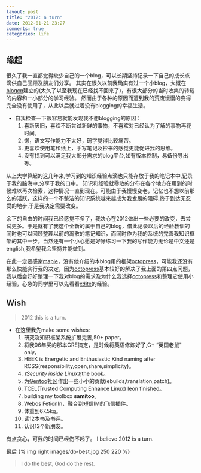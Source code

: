 ```yaml
---
layout: post
title: "2012: a turn"
date: 2012-01-21 23:27
comments: true
categories: life
---
```


## 缘起
很久了我一直都觉得缺少自己的一个blog，可以长期坚持记录一下自己的成长点滴供自己回顾及朋友们分享。
其实在很久以前我确实有过一个小blog，大概在[blogcn][1]建立的(太久了以至我现在已经找不回来了)，有很大部分的当时收集的转载的内容和一小部分的学习经验。
然而由于各种的原因而遭到我的荒废慢慢的变得完全没有使用了，从此以后就过着没有blogging的幸福生活。

<!--more-->

* 自我检查一下很容易就能发现我不想blogging的原因：
	1. 喜新厌旧，喜欢不断尝试新鲜的事物，不喜欢对已经认为了解的事物再花时间。
	2. 懒，语文写作能力不太好，码字觉得比较痛苦。
	3. 更喜欢使用笔和纸上，手写笔记及抄书的感觉更能促进我的思维。
	4. 没有找到可以满足我大部分需求的blog平台,如有版本控制，易备份导出等。

从上大学算起的这几年来,学习到的知识经验点滴也只能存放于我的笔记本中,记录于我的脑海中,分享于我的口中。
知识和经验就零散的分布在各个地方在用到的时候难以再次检索，这种情况一直到现在。可能由于我慢慢变老，记忆也不想以前那么的活跃，这样的一个不整洁的知识系统越来越成为我发展的阻碍,终于到达无忍受的地步,于是我决定需要改变。

余下的自由的时间我已经感觉不多了，我决心在2012做出一些必要的改变，去尝试更多。于是就有了我这个全新的属于自己的blog，借此记录以后的经验教训的同时也可以回顾整理以前的离散的笔记知识，而同时作为我的系统的完善我知识框架的其中一步。当然还有一个小心愿是好好练习一下我的写作能力无论是中文还是english,我希望我会坚持并能做到。

在此一定要感谢[maple][2]，没有他介绍的本blog用的框架[octopress][3]，可能我还没有那么快能实行我的决定，因为[octopress][3]基本较好的解决了我上面的第四点问题，我以后会好好整理一下我对blog的需求及为什么我选择[octopress][3]和整理它使用小经验，心急的同学里可以先看看[xdite][4]的经验。

## Wish
>2012 this is a turn. 

* 在这里我先make some wishes:
	1. 研究及知识框架系统扩展完善,50+ paper。
	2. 将我06年买的那本GRE搞定，是时候将英语修炼好了,G+ “英国老鼠" only。
	3. HEEK is Energetic and Enthusiastic Kind naming after ROSS(responsibility,open,share,simplicity)。
	4. _《Security inside Linux》_,the book。
	5. 为[Gentoo][5]社区作出一些小小的贡献(ebuilds,translation,patch)。
	6. TCEL(Trusted Computing Enhance Linux) leon finished。
	7. building my toolbox **samitoo**。
	8. Webos FetionIn，融合到短信IM的飞信插件。
	9. 体重到67.5kg。
	10. 读12本书及书评。
	11. 认识12个新朋友。

有点贪心，可我的时间已经伤不起了。
I believe 2012 is a turn.

最后
{% img right images/do-best.jpg 250 220 %}
>I do the best, God do the rest.

[1]: http://www.blogcn.com
[2]: https://plus.google.com/112707284697092221808/posts
[3]: http://octopress.com
[4]: http://blog.xdite.net/posts/2011/10/07/what-is-octopress/
[5]: http://www.gentoo.org
